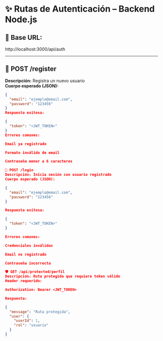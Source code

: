 # ✨ Rutas de Autenticación – Backend Node.js

## 📌 Base URL:
http://localhost:3000/api/auth


---

## 🔐 POST /register  
**Descripción:** Registra un nuevo usuario  
**Cuerpo esperado (JSON):**

```json
{
  "email": "ejemplo@email.com",
  "password": "123456"
}
Respuesta exitosa:

{
  "token": "<JWT_TOKEN>"
}
Errores comunes:

Email ya registrado

Formato inválido de email

Contraseña menor a 6 caracteres

🔐 POST /login
Descripción: Inicia sesión con usuario registrado
Cuerpo esperado (JSON):

{
  "email": "ejemplo@email.com",
  "password": "123456"
}

Respuesta exitosa:

{
  "token": "<JWT_TOKEN>"
}

Errores comunes:

Credenciales inválidas

Email no registrado

Contraseña incorrecta

🛡️ GET /api/protected/perfil
Descripción: Ruta protegida que requiere token válido
Header requerido:

Authorization: Bearer <JWT_TOKEN>

Respuesta:

{
  "message": "Ruta protegida",
  "user": {
    "userId": 1,
    "rol": "usuario"
  }
}
